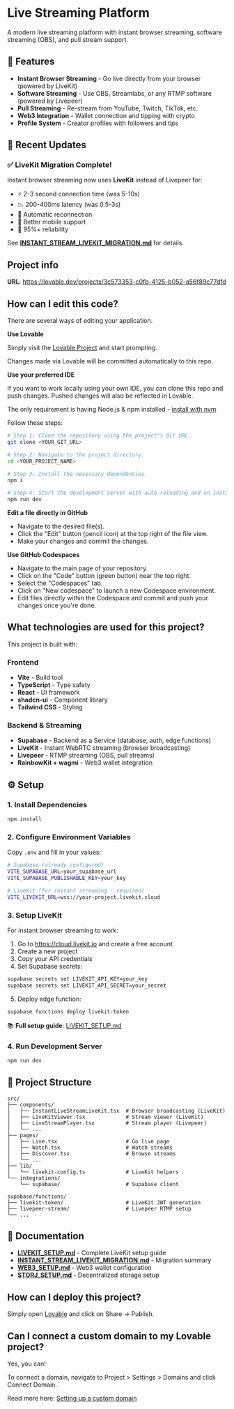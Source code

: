 # Live Streaming Platform

A modern live streaming platform with instant browser streaming, software streaming (OBS), and pull stream support.

## 🎥 Features

- **Instant Browser Streaming** - Go live directly from your browser (powered by LiveKit)
- **Software Streaming** - Use OBS, Streamlabs, or any RTMP software (powered by Livepeer)
- **Pull Streaming** - Re-stream from YouTube, Twitch, TikTok, etc.
- **Web3 Integration** - Wallet connection and tipping with crypto
- **Profile System** - Creator profiles with followers and tips

## 🚀 Recent Updates

### ✅ LiveKit Migration Complete!

Instant browser streaming now uses **LiveKit** instead of Livepeer for:
- ⚡ 2-3 second connection time (was 5-10s)
- 📉 200-400ms latency (was 0.5-3s)
- 🔄 Automatic reconnection
- 📱 Better mobile support
- 🎯 95%+ reliability

See **[INSTANT_STREAM_LIVEKIT_MIGRATION.md](./INSTANT_STREAM_LIVEKIT_MIGRATION.md)** for details.

## Project info

**URL**: https://lovable.dev/projects/3c573353-c0fb-4125-b052-a56f89c77dfd

## How can I edit this code?

There are several ways of editing your application.

**Use Lovable**

Simply visit the [Lovable Project](https://lovable.dev/projects/3c573353-c0fb-4125-b052-a56f89c77dfd) and start prompting.

Changes made via Lovable will be committed automatically to this repo.

**Use your preferred IDE**

If you want to work locally using your own IDE, you can clone this repo and push changes. Pushed changes will also be reflected in Lovable.

The only requirement is having Node.js & npm installed - [install with nvm](https://github.com/nvm-sh/nvm#installing-and-updating)

Follow these steps:

```sh
# Step 1: Clone the repository using the project's Git URL.
git clone <YOUR_GIT_URL>

# Step 2: Navigate to the project directory.
cd <YOUR_PROJECT_NAME>

# Step 3: Install the necessary dependencies.
npm i

# Step 4: Start the development server with auto-reloading and an instant preview.
npm run dev
```

**Edit a file directly in GitHub**

- Navigate to the desired file(s).
- Click the "Edit" button (pencil icon) at the top right of the file view.
- Make your changes and commit the changes.

**Use GitHub Codespaces**

- Navigate to the main page of your repository.
- Click on the "Code" button (green button) near the top right.
- Select the "Codespaces" tab.
- Click on "New codespace" to launch a new Codespace environment.
- Edit files directly within the Codespace and commit and push your changes once you're done.

## What technologies are used for this project?

This project is built with:

### Frontend
- **Vite** - Build tool
- **TypeScript** - Type safety
- **React** - UI framework
- **shadcn-ui** - Component library
- **Tailwind CSS** - Styling

### Backend & Streaming
- **Supabase** - Backend as a Service (database, auth, edge functions)
- **LiveKit** - Instant WebRTC streaming (browser broadcasting)
- **Livepeer** - RTMP streaming (OBS, pull streams)
- **RainbowKit + wagmi** - Web3 wallet integration

## ⚙️ Setup

### 1. Install Dependencies

```sh
npm install
```

### 2. Configure Environment Variables

Copy `.env` and fill in your values:

```bash
# Supabase (already configured)
VITE_SUPABASE_URL=your_supabase_url
VITE_SUPABASE_PUBLISHABLE_KEY=your_key

# LiveKit (for instant streaming - required)
VITE_LIVEKIT_URL=wss://your-project.livekit.cloud
```

### 3. Setup LiveKit

For instant browser streaming to work:

1. Go to https://cloud.livekit.io and create a free account
2. Create a new project
3. Copy your API credentials
4. Set Supabase secrets:

```bash
supabase secrets set LIVEKIT_API_KEY=your_key
supabase secrets set LIVEKIT_API_SECRET=your_secret
```

5. Deploy edge function:

```bash
supabase functions deploy livekit-token
```

📚 **Full setup guide**: [LIVEKIT_SETUP.md](./LIVEKIT_SETUP.md)

### 4. Run Development Server

```sh
npm run dev
```

## 📁 Project Structure

```
src/
├── components/
│   ├── InstantLiveStreamLiveKit.tsx  # Browser broadcasting (LiveKit)
│   ├── LiveKitViewer.tsx             # Stream viewer (LiveKit)
│   ├── LiveStreamPlayer.tsx          # Stream player (Livepeer)
│   └── ...
├── pages/
│   ├── Live.tsx                      # Go live page
│   ├── Watch.tsx                     # Watch streams
│   ├── Discover.tsx                  # Browse streams
│   └── ...
├── lib/
│   └── livekit-config.ts             # LiveKit helpers
└── integrations/
    └── supabase/                     # Supabase client

supabase/functions/
├── livekit-token/                    # LiveKit JWT generation
├── livepeer-stream/                  # Livepeer RTMP setup
└── ...
```

## 📖 Documentation

- **[LIVEKIT_SETUP.md](./LIVEKIT_SETUP.md)** - Complete LiveKit setup guide
- **[INSTANT_STREAM_LIVEKIT_MIGRATION.md](./INSTANT_STREAM_LIVEKIT_MIGRATION.md)** - Migration summary
- **[WEB3_SETUP.md](./WEB3_SETUP.md)** - Web3 wallet configuration
- **[STORJ_SETUP.md](./STORJ_SETUP.md)** - Decentralized storage setup

## How can I deploy this project?

Simply open [Lovable](https://lovable.dev/projects/3c573353-c0fb-4125-b052-a56f89c77dfd) and click on Share -> Publish.

## Can I connect a custom domain to my Lovable project?

Yes, you can!

To connect a domain, navigate to Project > Settings > Domains and click Connect Domain.

Read more here: [Setting up a custom domain](https://docs.lovable.dev/features/custom-domain#custom-domain)

